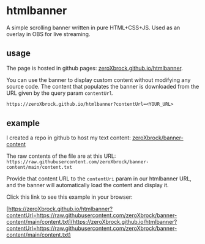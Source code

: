 # htmlbanner

A simple scrolling banner written in pure HTML+CSS+JS. Used as an overlay in
OBS for live streaming.

## usage

The page is hosted in github pages: [zeroXbrock.github.io/htmlbanner](https://zeroXbrock.github.io/htmlbanner).

You can use the banner to display custom content without modifying any source code. 
The content that populates the banner is downloaded from the URL given by the query param `contentUrl`.

```txt
https://zeroXbrock.github.io/htmlbanner?contentUrl=<YOUR_URL>
```

## example

I created a repo in github to host my text content:
[zeroXbrock/banner-content](https://github.com/zeroXbrock/banner-content/blob/main/content.txt)

The raw contents of the file are at this URL:
`https://raw.githubusercontent.com/zeroXbrock/banner-content/main/content.txt`

Provide that content URL to the `contentUri` param in our htmlbanner URL, and the banner will automatically load the content and display it.

Click this link to see this example in your browser:

[https://zeroXbrock.github.io/htmlbanner?contentUrl=https://raw.githubusercontent.com/zeroXbrock/banner-content/main/content.txt](https://zeroXbrock.github.io/htmlbanner?contentUrl=https://raw.githubusercontent.com/zeroXbrock/banner-content/main/content.txt)

